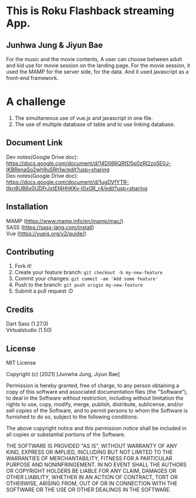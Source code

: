 # This is Roku Flashback streaming App. 

## Junhwa Jung & Jiyun Bae

For the music and the movie contents, A user can choose between adult and kid use for movie session on the landing page.
For the movie session, it used the MAMP for the server side, for the data. And it used javascript as a front-end framework.

A challenge
===============

1. The simultaneous use of vue.js and javascript in one file.
2. The use of multiple database of table and to use linking database. 

## Document Link

Dev notes(Google Drive doc): https://docs.google.com/document/d/14DII8RQRfD5p0zRI2zo5E0J-IKBRenaSo2wh9uSRh1w/edit?usp=sharing <br>
Des notes(Google Drive doc): https://docs.google.com/document/d/1ugDVfYTR-tIkn8UB6x0UDFrJxtEf4HhKKv-lGx0R_r4/edit?usp=sharing

## Installation

MAMP (https://www.mamp.info/en/mamp/mac/) <br>
SASS (https://sass-lang.com/install) <br>
Vue (https://vuejs.org/v2/guide/)

## Contributing

1. Fork it!
2. Create your feature branch: `git checkout -b my-new-feature`
3. Commit your changes: `git commit -am 'Add some feature'`
4. Push to the branch: `git push origin my-new-feature`
5. Submit a pull request :D

## Credits

Dart Sass (1.27.0) <br>
Virtualstudio (1.50)

## License

MIT License

Copyright (c) [2021] [Junwha Jung, Jiyun Bae]

Permission is hereby granted, free of charge, to any person obtaining a copy
of this software and associated documentation files (the "Software"), to deal
in the Software without restriction, including without limitation the rights
to use, copy, modify, merge, publish, distribute, sublicense, and/or sell
copies of the Software, and to permit persons to whom the Software is
furnished to do so, subject to the following conditions:

The above copyright notice and this permission notice shall be included in all
copies or substantial portions of the Software.

THE SOFTWARE IS PROVIDED "AS IS", WITHOUT WARRANTY OF ANY KIND, EXPRESS OR
IMPLIED, INCLUDING BUT NOT LIMITED TO THE WARRANTIES OF MERCHANTABILITY,
FITNESS FOR A PARTICULAR PURPOSE AND NONINFRINGEMENT. IN NO EVENT SHALL THE
AUTHORS OR COPYRIGHT HOLDERS BE LIABLE FOR ANY CLAIM, DAMAGES OR OTHER
LIABILITY, WHETHER IN AN ACTION OF CONTRACT, TORT OR OTHERWISE, ARISING FROM,
OUT OF OR IN CONNECTION WITH THE SOFTWARE OR THE USE OR OTHER DEALINGS IN THE
SOFTWARE.
